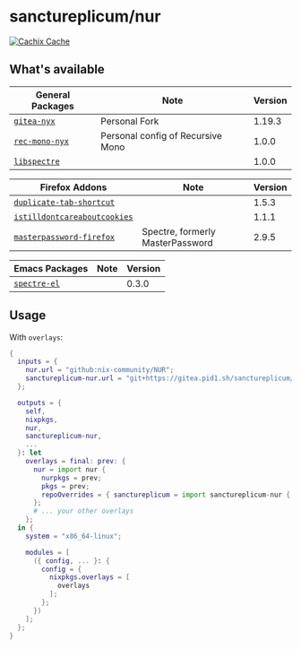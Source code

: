 # sanctureplicum/nur

[![Cachix Cache](https://img.shields.io/badge/cachix-sanctureplicum-blue.svg)](https://sanctureplicum.cachix.org)

## What's available

| General Packages            | Note                              | Version |
| --------------------------- | --------------------------------- | ------- |
| [`gitea-nyx`][gitea-nyx]    | Personal Fork                     | 1.19.3  |
| [`rec-mono-nyx`][recursive] | Personal config of Recursive Mono | 1.0.0   |
| [`libspectre`][spectre]     |                                   | 1.0.0   |

| Firefox Addons                             | Note                             | Version |
| ------------------------------------------ | -------------------------------- | ------- |
| [`duplicate-tab-shortcut`][duplicate-tab]  |                                  | 1.5.3   |
| [`istilldontcareaboutcookies`][isdcac]     |                                  | 1.1.1   |
| [`masterpassword-firefox`][masterpassword] | Spectre, formerly MasterPassword | 2.9.5   |

| Emacs Packages                | Note  | Version |
| ----------------------------- | ----- | ------- |
| [`spectre-el`][spectre-emacs] |       | 0.3.0   |

## Usage

With `overlays`:

```nix
{
  inputs = {
    nur.url = "github:nix-community/NUR";
    sanctureplicum-nur.url = "git+https://gitea.pid1.sh/sanctureplicum/nur.git";
  };

  outputs = {
    self,
    nixpkgs,
    nur,
    sanctureplicum-nur,
    ...
  }: let
    overlays = final: prev: {
      nur = import nur {
        nurpkgs = prev;
        pkgs = prev;
        repoOverrides = { sanctureplicum = import sanctureplicum-nur { pkgs = prev; }; };
      };
      # ... your other overlays
    };
  in {
    system = "x86_64-linux";

    modules = [
      ({ config, ... }: {
        config = {
          nixpkgs.overlays = [
            overlays
          ];
        };
      })
    ];
  };
}
```

[gitea-nyx]: https://gitea.pid1.sh/sanctureplicum/gitea
[recursive]: https://recursive.design
[spectre]: https://spectre.app
[duplicate-tab]: https://github.com/stefansundin/duplicate-tab
[isdcac]: https://github.com/OhMyGuus/I-Dont-Care-About-Cookies
[masterpassword]: https://github.com/ttyridal/masterpassword-firefox/wiki
[spectre-emacs]: https://github.com/nyxkrage/spectre-emacs